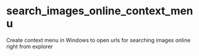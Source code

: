 # search_images_online_context_menu
Create context menu in Windows to open urls for searching images online right from explorer
